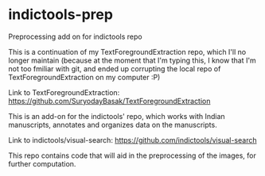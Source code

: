 # indictools-prep
Preprocessing add on for indictools repo

This is a continuation of my TextForegroundExtraction repo, which I'll no longer maintain (because at the moment that I'm typing this, I know that I'm not too fmiliar with git, and ended up corrupting the local repo of TextForegroundExtraction on my computer :P)

Link to TextForegroundExtraction: https://github.com/SuryodayBasak/TextForegroundExtraction

This is an add-on for the indictools' repo, which works with Indian manuscripts, annotates and organizes data on the manuscripts.

Link to indictools/visual-search: https://github.com/indictools/visual-search

This repo contains code that will aid in the preprocessing of the images, for further computation.
